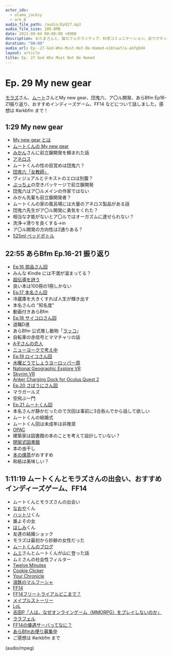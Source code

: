 ```yaml
---
actor_ids:
  - otama_jacksy
  - ark_B
audio_file_path: /audio/Ep027.mp3
audio_file_size: 100.0MB
date: 2021-09-04 00:00:00 +0900
description: おたまさんと、猫カフェボランティア、科学コミュニケーション、反ワクチン監視、ドラえもん、絶滅動物は蘇らせるべきか、ミッドサマー、保護猫のススメなどについて話しました。
duration: "00:00"
audio_url: Ep--27-God-Who-Must-Not-Be-Named-e16taaf/a-a6fg6d4
layout: article
title: Ep. 27 God Who Must Not Be Named
---
```


# Ep. 29 My new gear

[モラズ](https://twitter.com/morazumorazu)さん、[ムート](https://twitter.com/mutoreimu)さんとMy new gear、団鬼六、ア〇ル開発、あらBfm Ep16-21振り返り、おすすめインディーズゲーム、FF14 などについて話しました。感想は #arkbfm まで！

## 1:29 My new gear

* [My new gear とは](https://dic.nicovideo.jp/a/my%20new%20gear...)
* [ムートくんの My new gear](https://twitter.com/mutoreimu/status/1429765873078706183?s=20)
* [みかん](https://twitter.com/_yunomikan)さんに前立腺開発を頼まれた話
* [アネロス](https://amzn.to/2VVoSA6)
* ムートくんの性の目覚めは団鬼六？
* [団鬼六「女教師」](https://amzn.to/3tQFm96)
* ヴィジュアルとテキストのエロは別腹？
* [ぷっちょ](https://www.uha-satellite.com/shopdetail/000000000323/)の空きパッケージで前立腺開発
* 団鬼六はア〇ルメインの作家ではない
* みかん先輩も前立腺開発者？
* ムートくんの家の風呂場には大量のアネロス製品がある話
* 団鬼六先生がア〇ル開発に勇気をくれた？
* 相当な才能がないとア〇ルではオーガズムに達せられない？
* 洗浄→滑りを良くする→in
* ア〇ル開発の方向性は2通りある？
* [525ml ペッドボトル](https://amzn.to/3AtCxxq)

## 22:55 あらBfm Ep.16-21 振り返り

* [Ep.16 部品さん回](https://anchor.fm/arkbfm/episodes/Ep--16-Torture-Bezos-by-piling-lots-of-Kindle-tablets-on-his-lap-evjktm)
* みんな Kindle には不満が溜まってる？
* [超伝導を詩う](https://amzn.to/3AoQix1)
* 良い本は100冊の1冊しかない
* [Ep.17 本名さん回](https://anchor.fm/arkbfm/episodes/Ep--17-Geek-Originally-e11dask)
* 冷蔵庫を大きくすれば人生が輝き出す
* 本名さんの "知名度"
* 動画付きあらBfm
* [Ep.18 サイコロさん回](https://anchor.fm/arkbfm/episodes/Ep--18-Never-stop-at-a-red-light-e11qddq)
* 退職D進
* あらBfm 公式推し動物「[ラッコ](https://dobutsubiyori.com/seaotter/)」
* 自転車の赤信号とママチャリの話
* [A子さんの恋人](https://amzn.to/3kj9lU3)
* [ニューヨークで考え中](https://amzn.to/3An9xat)
* [Ep.19 ロイコさん回](https://anchor.fm/arkbfm/episodes/Ep--19-Finding-a-job-in-a-balloon-e12m7gi)
* [水曜どうでしょうヨーロッパ一周](https://amzn.to/3zlIivB)
* [National Geographic Explore VR](https://www.oculus.com/experiences/quest/2046607608728563/?locale=ja_JP)
* [Skyrim VR](https://store.steampowered.com/app/611670/The_Elder_Scrolls_V_Skyrim_VR)
* [Anker Charging Dock for Oculus Quest 2](https://amzn.to/3tQ0Se9)
* [Ep.20 さばうにさん回](https://anchor.fm/arkbfm/episodes/Ep--20-Shit-Reply-Therapy-e132tut)
* マラガールズ
* 空飛ぶ一門
* [Ep.21 ムートくん回](https://anchor.fm/arkbfm/episodes/Ep--21-Pedophelia-living-next-door-e13sg8t)
* 本名さんが静かだったので次回は事前に3合呑んでから話して欲しい
* ムートくんの結婚式
* ムートくん回は未成年は非推奨
* [OPAC](https://ja.wikipedia.org/wiki/OPAC)
* 建築家は図書館の本のことを考えて設計していない？
* [閉架式図書館](https://ja.wikipedia.org/wiki/%E9%96%89%E6%9E%B6%E5%BC%8F%E5%9B%B3%E6%9B%B8%E9%A4%A8)
* 本の虫干し
* [本の燻蒸](https://jp.quora.com/%E6%9C%AC%E3%81%AE%E7%87%BB%E8%92%B8%E3%81%A8%E3%81%AF-%E3%81%A9%E3%81%AE%E3%82%88%E3%81%86%E3%81%AA%E3%82%82%E3%81%AE%E3%81%A7%E3%81%99%E3%81%8B)がおすすめ
* 和紙は美味しい？

## 1:11:19 ムートくんとモラズさんの出会い、おすすめインディーズゲーム、FF14

* ムートくんとモラズさんの出会い
* [なおや](https://twitter.com/708f)くん
* [ハットリ](https://twitter.com/_Ninger)くん
* 誰よその女
* [ほしみ](https://twitter.com/hsmkn)くん
* 友達の結婚ショック
* モラズは最初から妙齢の女性だった
* [ムートくんのブログ](https://mutoreimu.hatenablog.com/)
* [ムミ](https://twitter.com/sprtfrst)さんとムートくんが山に登った話
* ムミさんの社会性フィルター
* [Twelve Minutes](https://store.steampowered.com/app/1097200/Twelve_Minutes/?l=japanese)
* [Cookie Clicker](https://store.steampowered.com/app/1454400/Cookie_Clicker/?l=japanese)
* [Your Chronicle](https://store.steampowered.com/app/1546320/Your_Chronicle/)
* [溶鉄のマルフーシャ](https://store.steampowered.com/app/1456820/_/)
* [FF14](https://jp.finalfantasyxiv.com/)
* [FF14フリートライアルどこまで？](https://game8.jp/ff14/345590)
* [メイプルストーリー](https://maplestory.nexon.co.jp/)
* [LoL](https://www.leagueoflegends.com/ja-jp/)
* [吉田P「人は、なぜオンラインゲーム（MMORPG）をプレイしないのか」](https://www.asahi.com/and/article/20191120/7323398/)
* [ララフェル](https://ff14wiki.info/?%E7%A8%AE%E6%97%8F/%E3%83%A9%E3%83%A9%E3%83%95%E3%82%A7%E3%83%AB)
* [FF14の優遇サーバってなに？](https://ff14eolifessblog.info/post-361/)
* [あらBfmお便り募集中](https://twitter.com/arkbfm/status/1341090549177012225?s=20)
* ご感想は #arkbfm まで

(audio/mpeg)